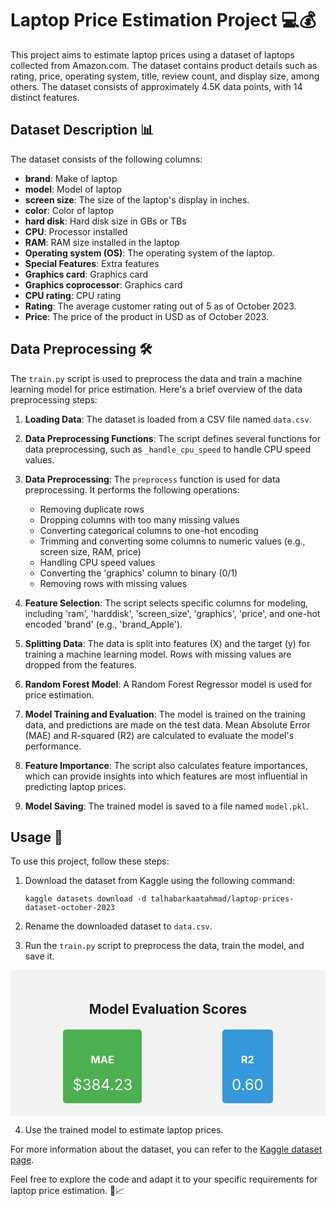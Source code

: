 # Laptop Price Estimation Project 💻💰

This project aims to estimate laptop prices using a dataset of laptops collected from Amazon.com. The dataset contains product details such as rating, price, operating system, title, review count, and display size, among others. The dataset consists of approximately 4.5K data points, with 14 distinct features.

## Dataset Description 📊

The dataset consists of the following columns:

- **brand**: Make of laptop
- **model**: Model of laptop
- **screen size**: The size of the laptop's display in inches.
- **color**: Color of laptop
- **hard disk**: Hard disk size in GBs or TBs
- **CPU**: Processor installed
- **RAM**: RAM size installed in the laptop
- **Operating system (OS)**: The operating system of the laptop.
- **Special Features**: Extra features
- **Graphics card**: Graphics card
- **Graphics coprocessor**: Graphics card
- **CPU rating**: CPU rating
- **Rating**: The average customer rating out of 5 as of October 2023.
- **Price**: The price of the product in USD as of October 2023.

## Data Preprocessing 🛠️

The `train.py` script is used to preprocess the data and train a machine learning model for price estimation. Here's a brief overview of the data preprocessing steps:

1. **Loading Data**: The dataset is loaded from a CSV file named `data.csv`.

2. **Data Preprocessing Functions**: The script defines several functions for data preprocessing, such as `_handle_cpu_speed` to handle CPU speed values.

3. **Data Preprocessing**: The `preprocess` function is used for data preprocessing. It performs the following operations:
   - Removing duplicate rows
   - Dropping columns with too many missing values
   - Converting categorical columns to one-hot encoding
   - Trimming and converting some columns to numeric values (e.g., screen size, RAM, price)
   - Handling CPU speed values
   - Converting the 'graphics' column to binary (0/1)
   - Removing rows with missing values

4. **Feature Selection**: The script selects specific columns for modeling, including 'ram', 'harddisk', 'screen_size', 'graphics', 'price', and one-hot encoded 'brand' (e.g., 'brand_Apple').

5. **Splitting Data**: The data is split into features (X) and the target (y) for training a machine learning model. Rows with missing values are dropped from the features.

6. **Random Forest Model**: A Random Forest Regressor model is used for price estimation.

7. **Model Training and Evaluation**: The model is trained on the training data, and predictions are made on the test data. Mean Absolute Error (MAE) and R-squared (R2) are calculated to evaluate the model's performance.

8. **Feature Importance**: The script also calculates feature importances, which can provide insights into which features are most influential in predicting laptop prices.

9. **Model Saving**: The trained model is saved to a file named `model.pkl`.

## Usage 🚀

To use this project, follow these steps:

1. Download the dataset from Kaggle using the following command:
   ```
   kaggle datasets download -d talhabarkaatahmad/laptop-prices-dataset-october-2023
   ```

2. Rename the downloaded dataset to `data.csv`.

3. Run the `train.py` script to preprocess the data, train the model, and save it.
<div style="background-color: #f2f2f2; padding: 20px; text-align: center;">
    <h2>Model Evaluation Scores</h2>
    <div style="display: flex; justify-content: space-around; margin-top: 20px;">
        <div style="background-color: #4CAF50; color: white; padding: 15px; border-radius: 5px;">
            <h3>MAE</h3>
            <p style="font-size: 24px; margin: 0;">$384.23</p>
        </div>
        <div style="background-color: #3498db; color: white; padding: 15px; border-radius: 5px;">
            <h3>R2</h3>
            <p style="font-size: 24px; margin: 0;">0.60</p>
        </div>
    </div>
</div>

4. Use the trained model to estimate laptop prices.

For more information about the dataset, you can refer to the [Kaggle dataset page](https://www.kaggle.com/talhabarkaatahmad/laptop-prices-dataset-october-2023).

Feel free to explore the code and adapt it to your specific requirements for laptop price estimation. 🤖📈